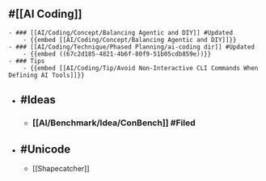 ## #[[AI Coding]]
	- ### [[AI/Coding/Concept/Balancing Agentic and DIY]] #Updated
		- {{embed [[AI/Coding/Concept/Balancing Agentic and DIY]]}}
	- ### [[AI/Coding/Technique/Phased Planning/ai-coding dir]] #Updated
		- {{embed ((67c2d185-4821-4b6f-80f9-51b05cdb859e))}}
	- ### Tips
		- {{embed [[AI/Coding/Tip/Avoid Non-Interactive CLI Commands When Defining AI Tools]]}}
- ## #Ideas
	- ### [[AI/Benchmark/Idea/ConBench]] #Filed
- ## #Unicode
	- [[Shapecatcher]]